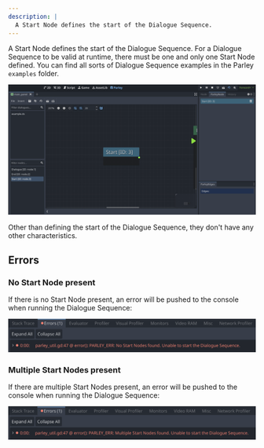 ```yaml
---
description: |
  A Start Node defines the start of the Dialogue Sequence.
---
```


A Start Node defines the start of the Dialogue Sequence. For a Dialogue Sequence
to be valid at runtime, there must be one and only one Start Node defined. You
can find all sorts of Dialogue Sequence examples in the Parley `examples`
folder.

![start_node](../../../www/static/docs/start/start-node.png)

Other than defining the start of the Dialogue Sequence, they don't have any
other characteristics.

## Errors

### No Start Node present

If there is no Start Node present, an error will be pushed to the console when
running the Dialogue Sequence:

![no_start_node_error](../../../www/static/docs/start/no-start-node-error.png)

### Multiple Start Nodes present

If there are multiple Start Nodes present, an error will be pushed to the
console when running the Dialogue Sequence:

![multiple_start_node_error](../../../www/static/docs/start/multiple-start-node-error.png)
